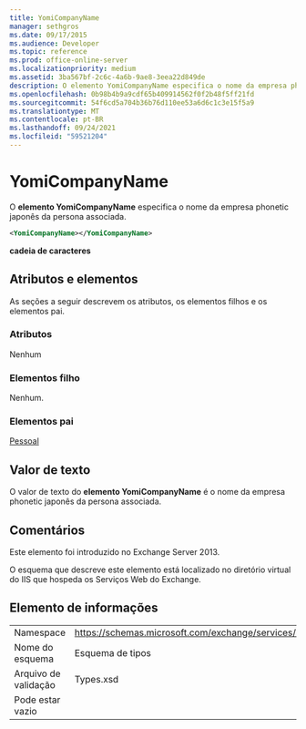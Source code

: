 ```yaml
---
title: YomiCompanyName
manager: sethgros
ms.date: 09/17/2015
ms.audience: Developer
ms.topic: reference
ms.prod: office-online-server
ms.localizationpriority: medium
ms.assetid: 3ba567bf-2c6c-4a6b-9ae8-3eea22d849de
description: O elemento YomiCompanyName especifica o nome da empresa phonetic japonês da persona associada.
ms.openlocfilehash: 0b98b4b9a9cdf65b409914562f0f2b48f5ff21fd
ms.sourcegitcommit: 54f6cd5a704b36b76d110ee53a6d6c1c3e15f5a9
ms.translationtype: MT
ms.contentlocale: pt-BR
ms.lasthandoff: 09/24/2021
ms.locfileid: "59521204"
---
```

# <a name="yomicompanyname"></a>YomiCompanyName

O **elemento YomiCompanyName** especifica o nome da empresa phonetic japonês da persona associada. 
  
```XML
<YomiCompanyName></YomiCompanyName>
```

 **cadeia de caracteres**
## <a name="attributes-and-elements"></a>Atributos e elementos

As seções a seguir descrevem os atributos, os elementos filhos e os elementos pai.
  
### <a name="attributes"></a>Atributos

Nenhum
  
### <a name="child-elements"></a>Elementos filho

Nenhum.
  
### <a name="parent-elements"></a>Elementos pai

[Pessoal](persona.md)
  
## <a name="text-value"></a>Valor de texto

O valor de texto do **elemento YomiCompanyName** é o nome da empresa phonetic japonês da persona associada. 
  
## <a name="remarks"></a>Comentários

Este elemento foi introduzido no Exchange Server 2013.
  
O esquema que descreve este elemento está localizado no diretório virtual do IIS que hospeda os Serviços Web do Exchange.
  
## <a name="element-information"></a>Elemento de informações

|||
|:-----|:-----|
|Namespace  <br/> |https://schemas.microsoft.com/exchange/services/2006/types  <br/> |
|Nome do esquema  <br/> |Esquema de tipos  <br/> |
|Arquivo de validação  <br/> |Types.xsd  <br/> |
|Pode estar vazio  <br/> ||
   

